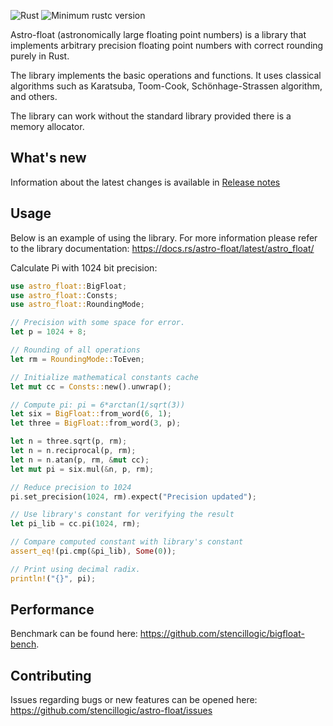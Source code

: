 ![Rust](https://github.com/stencillogic/astro-float/workflows/Rust/badge.svg)
![Minimum rustc version](https://img.shields.io/badge/rustc-1.62.1+-lightgray.svg)

Astro-float (astronomically large floating point numbers) is a library that implements arbitrary precision floating point numbers with correct rounding purely in Rust.

The library implements the basic operations and functions. It uses classical algorithms such as Karatsuba, Toom-Cook, Schönhage-Strassen algorithm, and others.

The library can work without the standard library provided there is a memory allocator.

## What's new

Information about the latest changes is available in [Release notes](https://github.com/stencillogic/astro-float/blob/main/RELEASE_NOTES.md)

## Usage

Below is an example of using the library.
For more information please refer to the library documentation: https://docs.rs/astro-float/latest/astro_float/


Calculate Pi with 1024 bit precision:

``` rust
use astro_float::BigFloat;
use astro_float::Consts;
use astro_float::RoundingMode;

// Precision with some space for error.
let p = 1024 + 8;

// Rounding of all operations
let rm = RoundingMode::ToEven;

// Initialize mathematical constants cache
let mut cc = Consts::new().unwrap();

// Compute pi: pi = 6*arctan(1/sqrt(3))
let six = BigFloat::from_word(6, 1);
let three = BigFloat::from_word(3, p);

let n = three.sqrt(p, rm);
let n = n.reciprocal(p, rm);
let n = n.atan(p, rm, &mut cc);
let mut pi = six.mul(&n, p, rm);

// Reduce precision to 1024
pi.set_precision(1024, rm).expect("Precision updated");

// Use library's constant for verifying the result
let pi_lib = cc.pi(1024, rm);

// Compare computed constant with library's constant
assert_eq!(pi.cmp(&pi_lib), Some(0));

// Print using decimal radix.
println!("{}", pi);
```

## Performance

Benchmark can be found here: https://github.com/stencillogic/bigfloat-bench.

## Contributing

Issues regarding bugs or new features can be opened here: https://github.com/stencillogic/astro-float/issues 